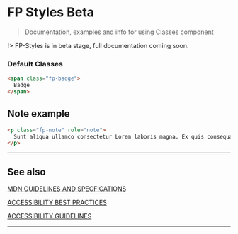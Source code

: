 # FP Styles  <span role="note" style="--note: var(--beta)">Beta</span>

> Documentation, examples and info for using Classes component


!> FP-Styles is in beta stage, full documentation coming soon.

### Default Classes

```html preview
<span class="fp-badge">
  Badge
</span>
```
## Note example

```html preview
<p class="fp-note" role="note">
  Sunt aliqua ullamco consectetur Lorem laboris magna. Ex quis consequat duis irure quis nisi cillum aute mollit tempor incididunt aliqua commodo. Fugiat laborum quis velit anim occaecat laboris incididunt voluptate Lorem irure. Officia cupidatat ex magna incididunt sunt aliquip irure duis nisi proident aute aute aute. Non esse laborum sint cupidatat consectetur. Qui aliqua proident esse officia nisi cillum irure incididunt. Lorem ex consequat ad proident laboris voluptate veniam pariatur do Lorem commodo.
</p>
```

----
## See also


[MDN GUIDELINES AND SPECFICATIONS](https://developer.mozilla.org/en-US/docs/Web/HTML/Element ':_target="_blank"')

[ACCESSIBILITY BEST PRACTICES](https://www.w3.org/TR/wai-aria-practices-1.2/examples ':_target="_blank"')

[ACCESSIBILITY GUIDELINES](https://w3c.github.io/aria-practices/ ':_target="_blank"')

----
